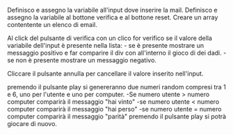 Definisco e assegno la variabile all'input dove inserire la mail.
Definisco e assegno la variabile al bottone verifica e al bottone reset.
Creare un array contentente un elenco di email.

Al click del pulsante di verifica con un clico for verifico se il valore della variabile dell'input è presente nella lista:
    - se è presente mostrare un messaggio positivo e far comparire il div con all'interno il gioco di dei dadi.
    -se non è presente mostrare un messaggio negativo.

Cliccare il pulsante annulla per cancellare il valore inserito nell'input.


premendo il pulsante play si genereranno due numeri random compresi tra 1 e 6, 
uno per l'utente e uno per computer.
    -Se numero utente > numero computer comparirà il messaggio "hai vinto"
    -se numero utente < numero computer comparirà il messaggio "hai perso"
    -se numero utente = numero computer comparirà il messaggio "parità"
premendo il pulsante play si potrà giocare di nuovo.